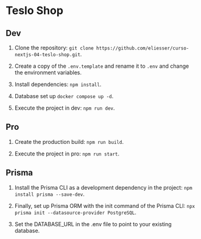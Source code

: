 # Teslo Shop

## Dev

1. Clone the repository: `git clone https://github.com/eliesser/curso-nextjs-04-teslo-shop.git`.

2. Create a copy of the `.env.template` and rename it to `.env` and change the environment variables.

3. Install dependencies: `npm install`.

4. Database set up `docker compose up -d`.

5. Execute the project in dev: `npm run dev`.

## Pro

1. Create the production build: `npm run build`.

2. Execute the project in pro: `npm run start`.

## Prisma

1. Install the Prisma CLI as a development dependency in the project: `npm install prisma --save-dev`.

2. Finally, set up Prisma ORM with the init command of the Prisma CLI: `npx prisma init --datasource-provider PostgreSQL`.

3. Set the DATABASE_URL in the .env file to point to your existing database.
